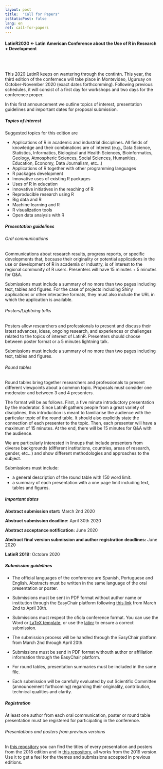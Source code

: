 ```yaml
---
layout: post
title:  "Call for Papers"
isStaticPost: false
lang: en
ref: call-for-papers
---
```



#### LatinR2020 <- Latin American Conference about the Use of R in Research + Development
<br>
<br>

This 2020 LatinR keeps on wantering through the contintn. This year, the third edition of the confernece will take place in Montevideo, Uguruay on October-November 2020 (exact dates forthcomming). Following previous schedules, it will consist of a first day for workshops and two days for the conference proper.

In this first announcement we outline topics of interest, presentation guidelines and important dates for proposal submission.

##### Topics of interest

Suggested topics for this edition are

* Applications of R in academic and industrial disciplines. All fields of knowledge and their combinations are of interest (e.g., Data Science, Statistics, Informatics, Biological and Health Sciences, Bioinformatics, Geology, Atmospheric Sciences, Social Sciences, Humanities, Education,
Economy, Data Journalism, etc...)
* Applications of R together with other programming languages
* R packages development
* Innovative uses of existing R packages
* Uses of R in education
* Innovative initiatives in the reaching of R
* Reproducible research using R
* Big data and R
* Machine learning and R
* R visualization tools
* Open data analysis with R


##### Presentation guidelines

###### Oral communications

Communications about research results, progress reports, or specific developments that, because their originality or potential applications in the use or development of R in academia or industry, is of interest to the regional community of R users. Presenters will have 15 minutes + 5 minutes for Q&A. 

Submissions must include a summary of no more than two pages including text, tables and figures. For the case of projects including Shiny applications or other interactive formats, they must also include the URL in which the application is available.

###### Posters/Lightning talks

Posters allow researchers and professionals to present and discuss their latest advances, ideas, ongoing research, and experiences or challenges related to the topics of interest of LatinR. Presenters should choose between poster format or a 5 minutes lightning talk. 

Submissions must include a summary of no more than two pages including text, tables and figures.

###### Round tables

Round tables bring together researchers and professionals to present different viewpoints about a common topic. Proposals must consider one moderator and between 3 and 4 presenters.

The format will be as follows. First, a five minute introductory presentation by the moderator. Since LatinR gathers people from a great variety of disciplines, this introduction is meant to familiarise the audience with the particular topic of the round table. It should also explicitly state the connection of each presenter to the topic. Then, each presenter will have a maximum of 15 minutes. At the end, there will be 15 minutes for Q&A with the audience.

We are particularly interested in lineups that include presenters from diverse backgrounds (different institutions, countries, areas of research, gender, etc...) and show different methodologies and approaches to the subject.

Submissions must include:

* a general description of the round table with 150 word limit.
* a summary of each presentation with a one page limit including text, tables and figures.

##### Important dates

**Abstract submission start:** March 2nd 2020

**Abstract submission deadline:** April 30th 2020

**Abstract acceptance notification:** June 2020

**Abstract final version submission and author registration deadlines:** June 2020

**LatinR 2019:** Octobre 2020

##### Submission guidelines


* The official languages of the conference are Spanish, Portuguese and English. Abstracts must be written in the same language of the oral presentation or poster.

* Submissions must be sent in PDF format without author name or institution through the EasyChair platform following [this link](https://easychair.org/conferences/?conf=latinr2019) from March 2nd to April 30th.

* Submissions must respect the oficla conference format. You can use the Word or [LaTeX template](https://github.com/LatinR/latinr/raw/master/inst/rmarkdown/templates/latinr_article/latinr_article.zip), or use the [latinr](https://github.com/LatinR/latinr) to ensure a correct submission.

* The submission process will be handled through the EasyChair platform from March 2nd through April 20th.

* Submissions must be send in PDF format withouth author or affiliation information through the EasyChair platform.

* For round tables, presentation summaries must be included in the same file.

* Each submission will be carefully evaluated by out Scientific Committee (announcement forthcoming) regarding their originality, contribution, technical qualities and clarity.

##### Registration

At least one author from each oral communication, poster or round table presentation must be registered for participating in the conference.


###### Presentations and posters from previous versions

In [this repository](https://github.com/LatinR/presentaciones-LatinR2018) you can find the titles of every presentation and posters from the 2018 edition and in [this repository](https://github.com/LatinR/presentaciones-LatinR2019), all works from the 2019 version. Use it to get a feel for the themes and submissions accepted in previous editions. 